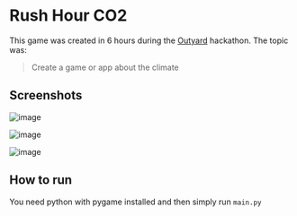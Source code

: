 # Rush Hour CO2

This game was created in 6 hours during the [Outyard](https://outyard.github.io/) hackathon. The topic was:
> Create a game or app about the climate

## Screenshots

![image](https://user-images.githubusercontent.com/9381167/140591474-b8d12cbb-7037-4619-a2fd-0e4cca8d46cb.png)

![image](https://user-images.githubusercontent.com/9381167/140591500-20502ba6-55eb-4d9a-887b-f1057fc33abb.png)

![image](https://user-images.githubusercontent.com/9381167/140591542-95f5f5ae-b675-4a93-b635-6344a2a6d09b.png)


## How to run

You need python with pygame installed and then simply run `main.py`
